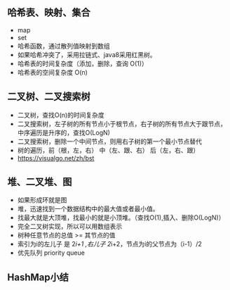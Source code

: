 ## 哈希表、映射、集合
  * map
  * set
  * 哈希函数，通过散列值映射到数组
  * 如果哈希冲突了，采用拉链式、java8采用红黑树。
  * 哈希表的时间复杂度（添加，删除，查询 O(1)）
  * 哈希表的空间复杂度 O(n)
## 二叉树、二叉搜索树
  * 二叉树，查找O(n)的时间复杂度
  * 二叉搜索树，左子树的所有节点小于根节点，右子树的所有节点大于跟节点，中序遍历是升序的，查找O(LogN)
  * 二叉搜索树，删除一个中间节点，则用右子树的第一个最小节点替代
  * 树的遍历，前（根，左，右） 中（左、跟、右） 后（左，右、跟）
  * https://visualgo.net/zh/bst
## 堆、二叉堆、图
  * 如果形成环就是图
  * 堆，迅速找到一个数据结构中的最大值或者最小值。
  * 找最大就是大顶堆，找最小的就是小顶堆。（查找O(1),插入、删除O(LogN)）
  * 完全二叉树实现，所以可以用数组表示
  * 树种任意节点的总值 >= 其节点的值
  * 索引为i的左儿子 是 2*i+1 ,右儿子 2*i+2，节点为i的父节点为（i-1）/2
  * 优先队列 priority queue
## HashMap小结
